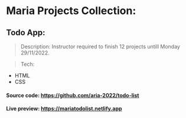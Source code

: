 # Maria Projects Collection:

## Todo App:
> Description:
Instructor required to finish 12 projects untill Monday 29/11/2022.

> Tech:
- HTML
- CSS

#### Source code: https://github.com/aria-2022/todo-list
#### Live preview: https://mariatodolist.netlify.app


